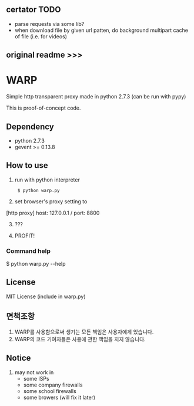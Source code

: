 ## certator TODO
* parse requests via some lib?
* when download file by given url patten, do background multipart cache of file (i.e. for videos)

## original readme >>>

WARP
====


Simple http transparent proxy made in python 2.7.3 (can be run with pypy)

This is proof-of-concept code.


## Dependency
* python 2.7.3
* gevent >= 0.13.8

## How to use
1. run with python interpreter

        $ python warp.py

2. set browser's proxy setting to 

 [http proxy] host: 127.0.0.1 / port: 8800

3. ???

4. PROFIT!

### Command help
$ python warp.py --help

## License
MIT License (include in warp.py)

## 면책조항
1. WARP를 사용함으로써 생기는 모든 책임은 사용자에게 있습니다.
2. WARP의 코드 기여자들은 사용에 관한 책임을 지지 않습니다.

## Notice
1. may not work in
   * some ISPs
   * some company firewalls
   * some school firewalls
   * some browers (will fix it later)
